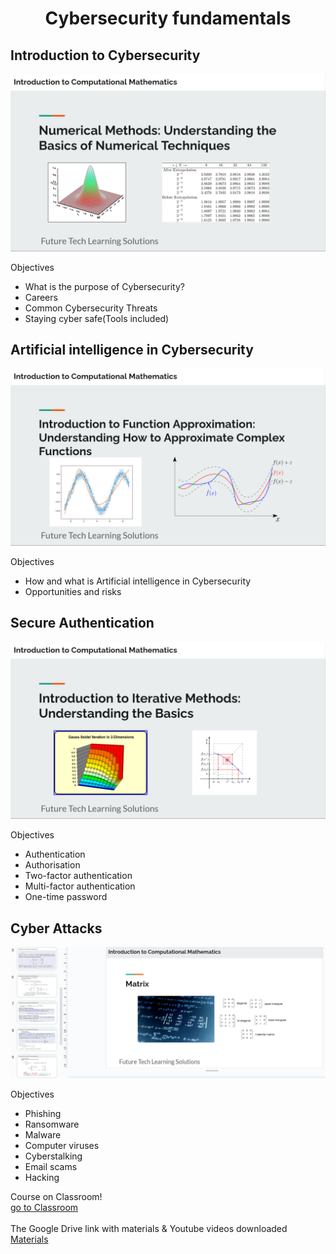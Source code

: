 <h1 align="center">Cybersecurity fundamentals</h1>

## Introduction to Cybersecurity

![img1](https://raw.githubusercontent.com/eliza-ttt/Computational-Mathematics-Introduction/main/image__1.png)<br>

Objectives<br>

- What is the purpose of Cybersecurity?
- Careers
- Common Cybersecurity Threats
- Staying cyber safe(Tools included)

## Artificial intelligence in Cybersecurity

![img1](https://github.com/eliza-ttt/Computational-Mathematics-Introduction/blob/main/image__5.png?raw=true)<br>

Objectives<br>

- How and what is Artificial intelligence in Cybersecurity
- Opportunities and risks


## Secure Authentication

![img1](https://raw.githubusercontent.com/eliza-ttt/Computational-Mathematics-Introduction/main/image__3.png)<br>

Objectives<br>
 
- Authentication
- Authorisation
- Two-factor authentication
- Multi-factor authentication
- One-time password


## Cyber Attacks<br>
![img1](https://github.com/eliza-ttt/Computational-Mathematics-Introduction/blob/main/image__2.png?raw=true)<br>

Objectives<br>

- Phishing
- Ransomware
- Malware
- Computer viruses
- Cyberstalking
- Email scams
- Hacking


Course on Classroom!
<br>
[go to Classroom](https://classroom.google.com/c/Njk0MTkzNTE1MDUz?cjc=arnqvop)
<br>
<br>
The Google Drive link with materials & Youtube videos downloaded
<br>
[Materials](https://drive.google.com/drive/folders/1_E7yqKwl6tF1W-TnlVkbskjmqKM9aubc?usp=sharing)
<br>
